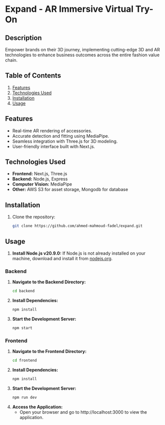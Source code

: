 # Expand - AR Immersive Virtual Try-On

## Description
Empower brands on their 3D journey, implementing cutting-edge 3D and AR technologies to enhance business outcomes across the entire fashion value chain.

## Table of Contents
1. [Features](#features)
2. [Technologies Used](#technologies-used)
3. [Installation](#installation)
4. [Usage](#usage)

## Features
- Real-time AR rendering of accessories.
- Accurate detection and fitting using MediaPipe.
- Seamless integration with Three.js for 3D modeling.
- User-friendly interface built with Next.js.

## Technologies Used
- **Frontend:** Next.js, Three.js
- **Backend:** Node.js, Express
- **Computer Vision:** MediaPipe
- **Other:** AWS S3 for asset storage, Mongodb for database

## Installation
1. Clone the repository:
   ```sh
   git clone https://github.com/ahmed-mahmoud-fadel/expand.git
## Usage
1. **Install Node.js v20.9.0:**
   If Node.js is not already installed on your machine, download and install it from [nodejs.org](https://nodejs.org/).
### Backend
1. **Navigate to the Backend Directory:**
   ```sh
   cd backend
2. **Install Dependencies:**
   ```sh
   npm install
3. **Start the Development Server:**
   ```sh
   npm start
### Frontend
1. **Navigate to the Frontend Directory:**
   ```sh
   cd frontend
2. **Install Dependencies:**
   ```sh
   npm install
3. **Start the Development Server:**
   ```sh
   npm run dev
6. **Access the Application:**
   - Open your browser and go to http://localhost:3000 to view the application.
   



